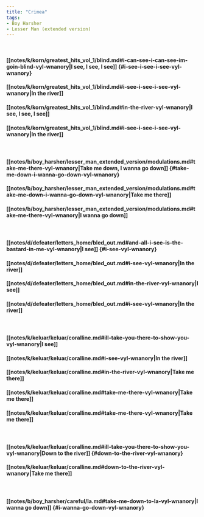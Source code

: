 ```yaml
---
title: "Crimea"
tags:
- Boy Harsher
- Lesser Man (extended version)
---
```

&nbsp;
#### [[notes/k/korn/greatest_hits_vol_1/blind.md#i-can-see-i-can-see-im-goin-blind-vyl-wnanory|I see, I see, I see]] {#i-see-i-see-i-see-vyl-wnanory}
#### [[notes/k/korn/greatest_hits_vol_1/blind.md#i-see-i-see-i-see-vyl-wnanory|In the river]]
#### [[notes/k/korn/greatest_hits_vol_1/blind.md#in-the-river-vyl-wnanory|I see, I see, I see]]
#### [[notes/k/korn/greatest_hits_vol_1/blind.md#i-see-i-see-i-see-vyl-wnanory|In the river]]
&nbsp;
#### [[notes/b/boy_harsher/lesser_man_extended_version/modulations.md#take-me-there-vyl-wnanory|Take me down, I wanna go down]] {#take-me-down-i-wanna-go-down-vyl-wnanory}
#### [[notes/b/boy_harsher/lesser_man_extended_version/modulations.md#take-me-down-i-wanna-go-down-vyl-wnanory|Take me there]]
#### [[notes/b/boy_harsher/lesser_man_extended_version/modulations.md#take-me-there-vyl-wnanory|I wanna go down]]
&nbsp;
#### [[notes/d/defeater/letters_home/bled_out.md#and-all-i-see-is-the-bastard-in-me-vyl-wnanory|I see]] {#i-see-vyl-wnanory}
#### [[notes/d/defeater/letters_home/bled_out.md#i-see-vyl-wnanory|In the river]]
#### [[notes/d/defeater/letters_home/bled_out.md#in-the-river-vyl-wnanory|I see]]
#### [[notes/d/defeater/letters_home/bled_out.md#i-see-vyl-wnanory|In the river]]
&nbsp;
#### [[notes/k/keluar/keluar/coralline.md#ill-take-you-there-to-show-you-vyl-wnanory|I see]]
#### [[notes/k/keluar/keluar/coralline.md#i-see-vyl-wnanory|In the river]]
#### [[notes/k/keluar/keluar/coralline.md#in-the-river-vyl-wnanory|Take me there]]
#### [[notes/k/keluar/keluar/coralline.md#take-me-there-vyl-wnanory|Take me there]]
#### [[notes/k/keluar/keluar/coralline.md#take-me-there-vyl-wnanory|Take me there]]
&nbsp;
#### [[notes/k/keluar/keluar/coralline.md#ill-take-you-there-to-show-you-vyl-wnanory|Down to the river]] {#down-to-the-river-vyl-wnanory}
#### [[notes/k/keluar/keluar/coralline.md#down-to-the-river-vyl-wnanory|Take me there]]
&nbsp;
#### [[notes/b/boy_harsher/careful/la.md#take-me-down-to-la-vyl-wnanory|I wanna go down]] {#i-wanna-go-down-vyl-wnanory}
